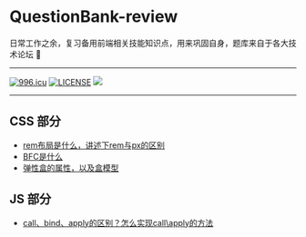 # QuestionBank-review
日常工作之余，复习备用前端相关技能知识点，用来巩固自身，题库来自于各大技术论坛 :pushpin:

***
[![996.icu](https://img.shields.io/badge/link-996.icu-red.svg)](https://996.icu)
[![LICENSE](https://img.shields.io/badge/license-Anti%20996-blue.svg)](https://github.com/996icu/996.ICU/blob/master/LICENSE)
![](https://img.shields.io/github/repo-size/yiranjason/QuestionBank-review.svg?style=flat)
***

## CSS 部分

- [rem布局是什么，讲述下rem与px的区别](./CSS/01.rem布局.md)
- [BFC是什么](./CSS/02.BFC-块级格式上下文.md)
- [弹性盒的属性，以及盒模型](./CSS/03.flex-盒模型.md)

## JS 部分

- [call、bind、apply的区别？怎么实现call\apply的方法](./JS/01.Call-Bind-Apply.md)
